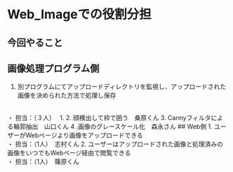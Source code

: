 # Web_Imageでの役割分担
## 今回やること
 ## 画像処理プログラム側
 1. 別プログラムにてアップロードディレクトリを監視し、アップロードされた画像を決められた方法で処理し保存
  <br>
  ・ 担当：（３人）　
  1.
  2. 顔検出して枠で囲う　桑原くん
  3. Cannyフィルタによる輪郭抽出　山口くん
  4 .画像のグレースケール化　森永さん
 ## Web側
 1. ユーザーがWebページより画像をアップロードできる
 <br>
  ・ 担当：（1人）　志村くん
 2. ユーザーはアップロードされた画像と処理済みの画像をいつでもWebページ経由で閲覧できる
  <br>
  ・ 担当：（1人）　篠原くん
 
 ##
